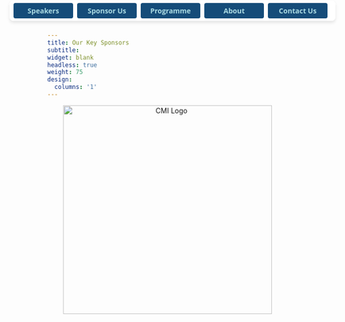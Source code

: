 ```yaml
---
title: Our Key Sponsors
subtitle: 
widget: blank
headless: true
weight: 75
design:
  columns: '1'
---
```

<style>
  .sticky-buttons {
    position: fixed;
    top: 1px !important;
    left: 50%;
    transform: translateX(-50%);
    background: rgba(255, 255, 255, 0.9);
    padding: 5px 8px;
    border-radius: 8px;
    box-shadow: 0px 4px 6px rgba(0, 0, 0, 0.1);
    z-index: 9999;

    display: flex;            /* Enable flex layout */
    flex-direction: row;      /* Keep items in a row */
    flex-wrap: nowrap;        /* Prevent wrapping */
    overflow-x: auto;         /* Allow scrolling on very small screens */
    max-width: 100vw;         /* Avoid overflowing viewport width */
  }

  .sticky-buttons button {
    font-family: 'Open Sans', Arial, sans-serif;
    font-size: 14px;
    font-weight: bold;
    padding: 6px 12px;
    border: none;
    border-radius: 4px;
    background-color: #154c79;
    color: #abdbe3;
    cursor: pointer;
    margin-right: 8px;
    flex: 0 0 auto;           /* Prevent flex shrink/grow */
    min-width: 120px;
    white-space: nowrap;     /* Prevent button text from wrapping */
  }
</style>

<div class="sticky-buttons">
  <a href="#speaker" style="text-decoration: none;">
    <button>Speakers</button>
  </a>
  <a href="/call-for-sponsorship/" style="text-decoration: none;">
    <button>Sponsor Us</button>
  </a>
  <a href="#programme" style="text-decoration: none;">
    <button>Programme</button>
  </a>
  <a href="#about" style="text-decoration: none;">
    <button>About</button>
  </a>
  <a href="#contact" style="text-decoration: none;">
    <button>Contact Us</button>
  </a>

</div>

<div style="text-align: center;">
  <img src="/media/ukri_epsr_council_logo.jpg" alt="CMI Logo" style="width: 420px; height: auto; display: inline-block; margin-right: 20px;">
</div>

